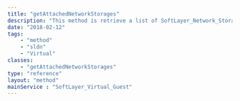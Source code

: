 ```yaml
---
title: "getAttachedNetworkStorages"
description: "This method is retrieve a list of SoftLayer_Network_Storage volumes that are authorized access to this SoftLayer_Virtual_Guest. "
date: "2018-02-12"
tags:
    - "method"
    - "sldn"
    - "Virtual"
classes:
    - "getAttachedNetworkStorages"
type: "reference"
layout: "method"
mainService : "SoftLayer_Virtual_Guest"
---
```

